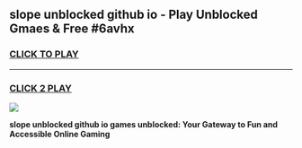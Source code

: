
## slope unblocked github io - Play Unblocked Gmaes & Free #6avhx
<h3>
<a href="https://news.freeplayer.one?title=slope_unblocked_github_io&ref=24F">CLICK TO PLAY</a></h3>
<hr>

<h3>
<a href="https://news.freeplayer.one?title=slope_unblocked_github_io&ref=24F">CLICK 2 PLAY</a>
  
</h3>

<a href="https://news.freeplayer.one?title=slope_unblocked_github_io&ref=24F/"><img src="https://clearcache.store/games.png"></a>


**slope unblocked github io games unblocked: Your Gateway to Fun and Accessible Online Gaming**
